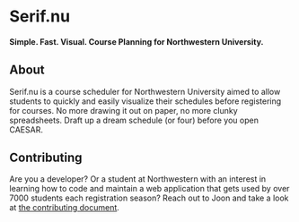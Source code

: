 # Serif.nu
#### Simple. Fast. Visual. Course Planning for Northwestern University.

## About
Serif.nu is a course scheduler for Northwestern University aimed to allow students to quickly and easily visualize their schedules before registering for courses. No more drawing it out on paper, no more clunky spreadsheets. Draft up a dream schedule (or four) before you open CAESAR.

## Contributing
Are you a developer? Or a student at Northwestern with an interest in learning how to code and maintain a web application that gets used by over 7000 students each registration season? Reach out to Joon and take a look at [the contributing document](CONTRIBUTING.md).
